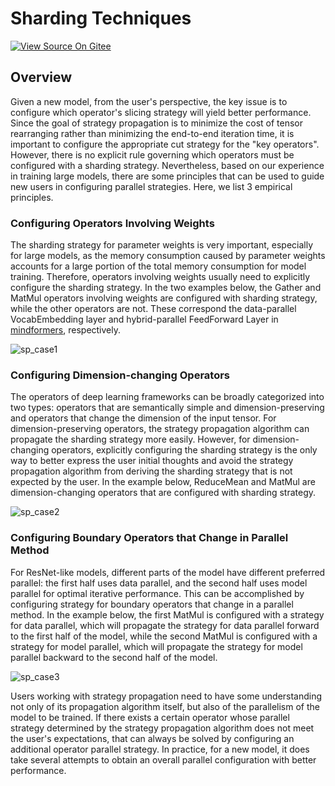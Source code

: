 # Sharding Techniques

[![View Source On Gitee](https://mindspore-website.obs.cn-north-4.myhuaweicloud.com/website-images/br_base/resource/_static/logo_source_en.svg)](https://gitee.com/mindspore/docs/blob/br_base/tutorials/experts/source_en/parallel/split_technique.md)

## Overview

Given a new model, from the user's perspective, the key issue is to configure which operator's slicing strategy will yield better performance. Since the goal of strategy propagation is to minimize the cost of tensor rearranging rather than minimizing the end-to-end iteration time, it is important to configure the appropriate cut strategy for the "key operators". However, there is no explicit rule governing which operators must be configured with a sharding strategy. Nevertheless, based on our experience in training large models, there are some principles that can be used to guide new users in configuring parallel strategies. Here, we list 3 empirical principles.

### Configuring Operators Involving Weights

The sharding strategy for parameter weights is very important, especially for large models, as the memory consumption caused by parameter weights accounts for a large portion of the total memory consumption for model training. Therefore, operators involving weights usually need to explicitly configure the sharding strategy. In the two examples below, the Gather and MatMul operators involving weights are configured with sharding strategy, while the other operators are not. These correspond the data-parallel VocabEmbedding layer and hybrid-parallel FeedForward Layer in [mindformers](https://gitee.com/mindspore/mindformers/blob/master/mindformers/modules/transformer/transformer.py), respectively.

![sp_case1](https://mindspore-website.obs.cn-north-4.myhuaweicloud.com/website-images/br_base/tutorials/experts/source_en/parallel/images/sp_case1.png "Configuring Operators Involving Weights")

### Configuring Dimension-changing Operators

The operators of deep learning frameworks can be broadly categorized into two types: operators that are semantically simple and dimension-preserving and operators that change the dimension of the input tensor. For dimension-preserving operators, the strategy propagation algorithm can propagate the sharding strategy more easily. However, for dimension-changing operators, explicitly configuring the sharding strategy is the only way to better express the user initial thoughts and avoid the strategy propagation algorithm from deriving the sharding strategy that is not expected by the user. In the example below, ReduceMean and MatMul are dimension-changing operators that are configured with sharding strategy.

![sp_case2](https://mindspore-website.obs.cn-north-4.myhuaweicloud.com/website-images/br_base/tutorials/experts/source_en/parallel/images/sp_case2.png "Configuring Dimension-changing Operators")

### Configuring Boundary Operators that Change in Parallel Method

For ResNet-like models, different parts of the model have different preferred parallel: the first half uses data parallel, and the second half uses model parallel for optimal iterative performance. This can be accomplished by configuring strategy for boundary operators that change in a parallel method. In the example below, the first MatMul is configured with a strategy for data parallel, which will propagate the strategy for data parallel forward to the first half of the model, while the second MatMul is configured with a strategy for model parallel, which will propagate the strategy for model parallel backward to the second half of the model.

![sp_case3](https://mindspore-website.obs.cn-north-4.myhuaweicloud.com/website-images/br_base/tutorials/experts/source_en/parallel/images/sp_case3.png "Configuring Boundary Operators that Change in Parallel Method")

Users working with strategy propagation need to have some understanding not only of its propagation algorithm itself, but also of the parallelism of the model to be trained. If there exists a certain operator whose parallel strategy determined by the strategy propagation algorithm does not meet the user's expectations, that can always be solved by configuring an additional operator parallel strategy. In practice, for a new model, it does take several attempts to obtain an overall parallel configuration with better performance.

